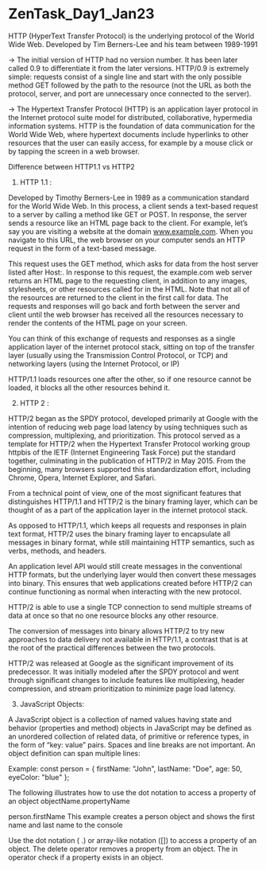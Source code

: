 # ZenTask_Day1_Jan23
HTTP (HyperText Transfer Protocol) is the underlying protocol of the World Wide Web. Developed by Tim Berners-Lee and his team between 1989-1991

-> The initial version of HTTP had no version number. It has been later called 0.9 to differentiate it from the later versions. HTTP/0.9 is extremely simple: requests consist of a single line and start with the only possible method GET followed by the path to the resource (not the URL as both the protocol, server, and port are unnecessary once connected to the server).

-> The Hypertext Transfer Protocol (HTTP) is an application layer protocol in the Internet protocol suite model for distributed, collaborative, hypermedia information systems. HTTP is the foundation of data communication for the World Wide Web, where hypertext documents include hyperlinks to other resources that the user can easily access, for example by a mouse click or by tapping the screen in a web browser.

Difference between HTTP1.1 vs HTTP2

1. HTTP 1.1 :

Developed by Timothy Berners-Lee in 1989 as a communication standard for the World Wide Web. In this process, a client sends a text-based request to a server by calling a method like GET or POST. In response, the server sends a resource like an HTML page back to the client. For example, let’s say you are visiting a website at the domain www.example.com. When you navigate to this URL, the web browser on your computer sends an HTTP request in the form of a text-based message.

This request uses the GET method, which asks for data from the host server listed after Host:. In response to this request, the example.com web server returns an HTML page to the requesting client, in addition to any images, stylesheets, or other resources called for in the HTML. Note that not all of the resources are returned to the client in the first call for data. The requests and responses will go back and forth between the server and client until the web browser has received all the resources necessary to render the contents of the HTML page on your screen.

You can think of this exchange of requests and responses as a single application layer of the internet protocol stack, sitting on top of the transfer layer (usually using the Transmission Control Protocol, or TCP) and networking layers (using the Internet Protocol, or IP)

HTTP/1.1 loads resources one after the other, so if one resource cannot be loaded, it blocks all the other resources behind it. 



2. HTTP 2 :

HTTP/2 began as the SPDY protocol, developed primarily at Google with the intention of reducing web page load latency by using techniques such as compression, multiplexing, and prioritization. This protocol served as a template for HTTP/2 when the Hypertext Transfer Protocol working group httpbis of the IETF (Internet Engineering Task Force) put the standard together, culminating in the publication of HTTP/2 in May 2015. From the beginning, many browsers supported this standardization effort, including Chrome, Opera, Internet Explorer, and Safari.

From a technical point of view, one of the most significant features that distinguishes HTTP/1.1 and HTTP/2 is the binary framing layer, which can be thought of as a part of the application layer in the internet protocol stack.

As opposed to HTTP/1.1, which keeps all requests and responses in plain text format, HTTP/2 uses the binary framing layer to encapsulate all messages in binary format, while still maintaining HTTP semantics, such as verbs, methods, and headers.

An application level API would still create messages in the conventional HTTP formats, but the underlying layer would then convert these messages into binary. This ensures that web applications created before HTTP/2 can continue functioning as normal when interacting with the new protocol.

HTTP/2 is able to use a single TCP connection to send multiple streams of data at once so that no one resource blocks any other resource.

The conversion of messages into binary allows HTTP/2 to try new approaches to data delivery not available in HTTP/1.1, a contrast that is at the root of the practical differences between the two protocols.

HTTP/2 was released at Google as the significant improvement of its predecessor. It was initially modeled after the SPDY protocol and went through significant changes to include features like multiplexing, header compression, and stream prioritization to minimize page load latency. 

3. JavaScript Objects:

A JavaScript object is a collection of named values having state and behavior (properties and method)
objects in JavaScript may be defined as an unordered collection of related data, of primitive or reference types, in the form of “key: value” pairs. 
Spaces and line breaks are not important. An object definition can span multiple lines:

Example:
const person = {
  firstName: "John",
  lastName: "Doe",
  age: 50,
  eyeColor: "blue"
};

The following illustrates how to use the dot notation to access a property of an object
objectName.propertyName

person.firstName
This example creates a person object and shows the first name and last name to the console

Use the dot notation ( .) or array-like notation ([]) to access a property of an object.
The delete operator removes a property from an object.
The in operator check if a property exists in an object.

